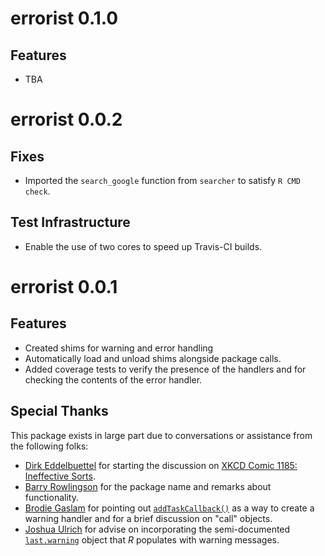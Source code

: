 # errorist 0.1.0

## Features

- TBA

# errorist 0.0.2

## Fixes

- Imported the `search_google` function from `searcher` to satisfy `R CMD check`.

## Test Infrastructure

- Enable the use of two cores to speed up Travis-CI builds.

# errorist 0.0.1

## Features

- Created shims for warning and error handling
- Automatically load and unload shims alongside package calls.
- Added coverage tests to verify the presence of the handlers and for 
  checking the contents of the error handler.

## Special Thanks

This package exists in large part due to conversations or assistance from
the following folks:

- [Dirk Eddelbuettel](http://dirk.eddelbuettel.com) for starting the discussion
  on [XKCD Comic 1185: Ineffective Sorts](https://xkcd.com/1185/).
- [Barry Rowlingson](http://barry.rowlingson.com) for the package name and
  remarks about functionality.
- [Brodie Gaslam](http://www.brodieg.com/) for pointing out 
  [`addTaskCallback()`](https://stat.ethz.ch/R-manual/R-devel/library/base/html/taskCallback.html)
  as a way to create a warning handler and for a brief discussion on "call"
  objects.
- [Joshua Ulrich](http://www.joshuaulrich.com/) for advise on incorporating
  the semi-documented [`last.warning`](https://stat.ethz.ch/R-manual/R-devel/library/base/html/warning.html)
  object that _R_ populates with warning messages.
  
